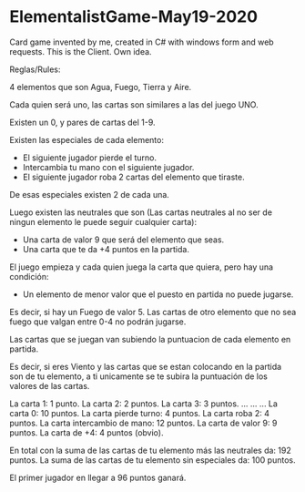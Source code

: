 # ElementalistGame-May19-2020
Card game invented by me, created in C# with windows form and web requests. This is the Client. Own idea.

Reglas/Rules:

4 elementos que son Agua, Fuego, Tierra y Aire.

Cada quien será uno, las cartas son similares a las del juego UNO.

Existen un 0, y pares de cartas del 1-9.

Existen las especiales de cada elemento: 
- El siguiente jugador pierde el turno.
- Intercambia tu mano con el siguiente jugador.
- El siguiente jugador roba 2 cartas del elemento que tiraste.

De esas especiales existen 2 de cada una.

Luego existen las neutrales que son (Las cartas neutrales al no ser de ningun elemento le puede seguir cualquier carta):

- Una carta de valor 9 que será del elemento que seas.
- Una carta que te da +4 puntos en la partida.

El juego empieza y cada quien juega la carta que quiera, pero hay una condición:

- Un elemento de menor valor que el puesto en partida no puede jugarse.

Es decir, si hay un Fuego de valor 5. Las cartas de otro elemento que no sea fuego que valgan entre 0-4 no podrán jugarse.

Las cartas que se juegan van subiendo la puntuacion de cada elemento en partida.

Es decir, si eres Viento y las cartas que se estan colocando en la partida son de tu elemento, a ti unicamente se te subira
la puntuación de los valores de las cartas.

La carta 1: 1 punto.
La carta 2: 2 puntos.
La carta 3: 3 puntos.
...
...
...
La carta 0: 10 puntos.
La carta pierde turno: 4 puntos.
La carta roba 2: 4 puntos.
La carta intercambio de mano: 12 puntos.
La carta de valor 9: 9 puntos.
La carta de +4: 4 puntos (obvio).

En total con la suma de las cartas de tu elemento más las neutrales da: 192 puntos.
La suma de las cartas de tu elemento sin especiales da: 100 puntos.

El primer jugador en llegar a 96 puntos ganará.

